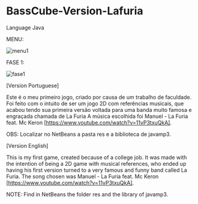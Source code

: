 ﻿# BassCube-Version-Lafuria

Language Java





MENU:

  ![menu1](https://user-images.githubusercontent.com/44451662/52385730-ae8a3c00-2a61-11e9-9897-999be414b739.PNG)

FASE 1:

  ![fase1](https://user-images.githubusercontent.com/44451662/52385746-c2ce3900-2a61-11e9-95f3-edaf914465a4.PNG)

[Version Portuguese]

Este é o meu primeiro jogo, criado por causa de um trabalho de faculdade.
Foi feito com o intuito de ser um jogo 2D com referências musicais,
que acabou tendo sua primeira versão voltada para uma banda muito famosa e engraçada chamada de La Furia
A música escolhida foi Manuel - La Furia feat. Mc Keron [https://www.youtube.com/watch?v=11vP3txuQkA].

OBS: Localizar no NetBeans a pasta res e a biblioteca de javamp3.

[Version English]

This is my first game, created because of a college job.
It was made with the intention of being a 2D game with musical references,
who ended up having his first version turned to a very famous and funny band called La Furia.
The song chosen was Manuel - La Furia feat. Mc Keron [https://www.youtube.com/watch?v=11vP3txuQkA].

NOTE: Find in NetBeans the folder res and the library of javamp3.




